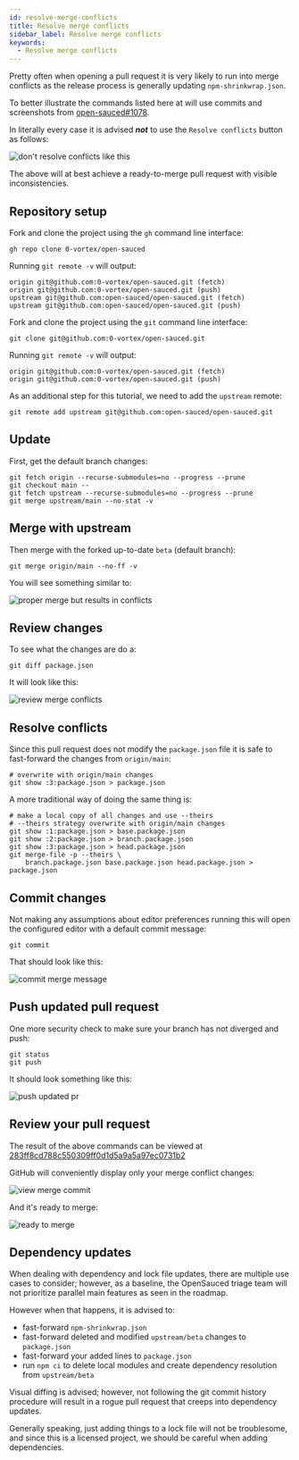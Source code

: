 ```yaml
---
id: resolve-merge-conflicts
title: Resolve merge conflicts
sidebar_label: Resolve merge conflicts
keywords:
  - Resolve merge conflicts
---
```


Pretty often when opening a pull request it is very likely to run into merge conflicts as the release process is generally updating `npm-shrinkwrap.json`.

To better illustrate the commands listed here at will use commits and screenshots from [open-sauced#1078](https://github.com/open-sauced/open-sauced/pull/1078).

In literally every case it is advised _**not**_ to use the `Resolve conflicts` button as follows:

![don't resolve conflicts like this](../../static/img/contributing-resolve-merge-conflicts-dont-do.png)

The above will at best achieve a ready-to-merge pull request with visible inconsistencies.


## Repository setup

Fork and clone the project using the `gh` command line interface:

```shell
gh repo clone 0-vortex/open-sauced
```

Running `git remote -v` will output:

```shell
origin git@github.com:0-vortex/open-sauced.git (fetch)
origin git@github.com:0-vortex/open-sauced.git (push)
upstream git@github.com:open-sauced/open-sauced.git (fetch)
upstream git@github.com:open-sauced/open-sauced.git (push)
```

Fork and clone the project using the `git` command line interface:

```shell
git clone git@github.com:0-vortex/open-sauced.git
```

Running `git remote -v` will output:

```shell
origin git@github.com:0-vortex/open-sauced.git (fetch)
origin git@github.com:0-vortex/open-sauced.git (push)
```

As an additional step for this tutorial, we need to add the `upstream` remote:

```shell
git remote add upstream git@github.com:open-sauced/open-sauced.git
```

## Update

First, get the default branch changes:

```shell
git fetch origin --recurse-submodules=no --progress --prune
git checkout main --
git fetch upstream --recurse-submodules=no --progress --prune
git merge upstream/main --no-stat -v
```

## Merge with upstream

Then merge with the forked up-to-date `beta` (default branch):

```shell
git merge origin/main --no-ff -v
```

You will see something similar to:

![proper merge but results in conflicts](../../static/img/contributing-resolve-merge-conflicts-merge-conflicts.png)

## Review changes

To see what the changes are do a:

```shell
git diff package.json
```

It will look like this:

![review merge conflicts](../../static/img/contributing-resolve-merge-conflicts-review-conflicts.png)

## Resolve conflicts

Since this pull request does not modify the `package.json` file it is safe to fast-forward the changes from `origin/main`:

```shell
# overwrite with origin/main changes
git show :3:package.json > package.json
```

A more traditional way of doing the same thing is:

```shell
# make a local copy of all changes and use --theirs
# --theirs strategy overwrite with origin/main changes
git show :1:package.json > base.package.json
git show :2:package.json > branch.package.json
git show :3:package.json > head.package.json
git merge-file -p --theirs \
    branch.package.json base.package.json head.package.json > package.json
```

## Commit changes

Not making any assumptions about editor preferences running this will open the configured editor with a default commit message:

```shell
git commit
```

That should look like this:

![commit merge message](../../static/img/contributing-resolve-merge-conflicts-commit-message.png)

## Push updated pull request

One more security check to make sure your branch has not diverged and push:

```shell
git status
git push
```

It should look something like this:

![push updated pr](../../static/img/contributing-resolve-merge-conflicts-merge-success.png)

## Review your pull request

The result of the above commands can be viewed at [283ff8cd788c550309ff0d1d5a9a5a97ec0731b2](https://github.com/open-sauced/open-sauced/pull/1078/commits/283ff8cd788c550309ff0d1d5a9a5a97ec0731b2)

GitHub will conveniently display only your merge conflict changes:

![view merge commit](../../static/img/contributing-resolve-merge-conflicts-view-merge-commit.png)

And it's ready to merge:

![ready to merge](../../static/img/contributing-resolve-merge-conflicts-ready-to-merge.png)

## Dependency updates

When dealing with dependency and lock file updates, there are multiple use cases to consider; however, as a baseline, the OpenSauced triage team will not prioritize parallel main features as seen in the roadmap.

However when that happens, it is advised to:

- fast-forward `npm-shrinkwrap.json`
- fast-forward deleted and modified `upstream/beta` changes to `package.json`
- fast-forward your added lines to `package.json`
- run `npm ci` to delete local modules and create dependency resolution from `upstream/beta`

Visual diffing is advised; however, not following the git commit history procedure will result in a rogue pull request that creeps into dependency updates.

Generally speaking, just adding things to a lock file will not be troublesome, and since this is a licensed project, we should be careful when adding dependencies.
